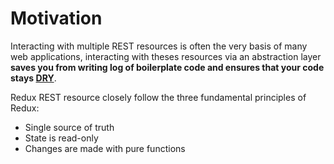 # Motivation

Interacting with multiple REST resources is often the very basis of many web applications, interacting with theses resources via an abstraction layer **saves you from writing log of boilerplate code and ensures that your code stays [DRY](https://en.wikipedia.org/wiki/Don%27t_repeat_yourself)**.

Redux REST resource closely follow the three fundamental principles of Redux:

- Single source of truth
- State is read-only
- Changes are made with pure functions
